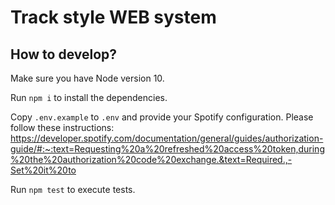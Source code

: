 # Track style WEB system

## How to develop?

Make sure you have Node version 10.

Run `npm i` to install the dependencies.

Copy `.env.example` to `.env` and provide your Spotify configuration. Please follow these instructions: https://developer.spotify.com/documentation/general/guides/authorization-guide/#:~:text=Requesting%20a%20refreshed%20access%20token,during%20the%20authorization%20code%20exchange.&text=Required.,-Set%20it%20to

Run `npm test` to execute tests.
